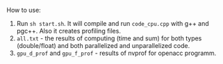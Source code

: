 How to use:

  1) Run `sh start.sh`. It will compile and run `code_cpu.cpp` with g++ and pgc++. Also it creates profiling files.
  2) `all.txt` - the results of computing (time and sum) for both types (double/float) and both parallelized and unparallelized code.
  3) `gpu_d_prof` and `gpu_f_prof` - results of nvprof for openacc programm.
